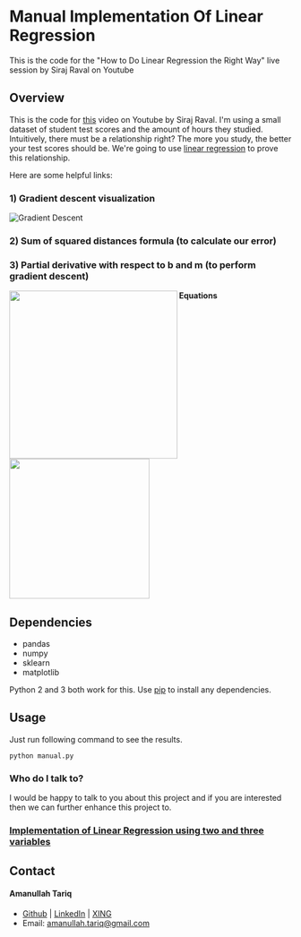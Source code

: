 # Manual Implementation Of Linear Regression
This is the code for the "How to Do Linear Regression the Right Way" live session by Siraj Raval on Youtube


## Overview

This is the code for [this](https://youtu.be/uwwWVAgJBcM) video on Youtube by Siraj Raval. I'm using a small dataset of student test scores and the amount of hours they studied. Intuitively, there must be a relationship right? The more you study, the better your test scores should be. We're going to use [linear regression](https://onlinecourses.science.psu.edu/stat501/node/250) to prove this relationship. 

Here are some helpful links:

### 1) Gradient descent visualization
![Gradient Descent](https://raw.githubusercontent.com/mattnedrich/GradientDescentExample/master/gradient_descent_example.gif)



### 2) Sum of squared distances formula (to calculate our error)
### 3) Partial derivative with respect to b and m (to perform gradient descent)

**Equations**
<img src="https://spin.atomicobject.com/wp-content/uploads/linear_regression_error1.png" width="300" align="left" >

<img src="https://spin.atomicobject.com/wp-content/uploads/linear_regression_gradient1.png" width="250" align="centre" >

## Dependencies

* pandas 
* numpy
* sklearn
* matplotlib

Python 2 and 3 both work for this. Use [pip](https://pip.pypa.io/en/stable/) to install any dependencies.

## Usage

Just run following command to see the results.

``` 
python manual.py
``` 
### Who do I talk to? ###
I would be happy to talk to you about this project and if you are interested then we can further enhance this project to.

### **[Implementation of Linear Regression using two and three variables](https://github.com/amanullahtariq/MLAlgorithm/tree/master/Challenge/LinearRegression)**

## Contact
#### Amanullah Tariq 
* [Github](https://github.com/amanullahtariq) | [LinkedIn](https://de.linkedin.com/in/amanullah-tariq-60a0b822)  | [XING](https://www.xing.com/profile/Amanullah_Tariq) 
* Email: amanullah.tariq@gmail.com

